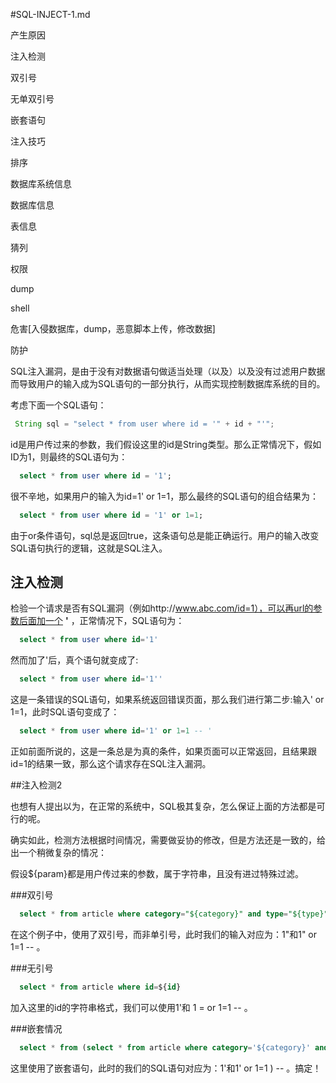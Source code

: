 #SQL-INJECT-1.md

产生原因

注入检测
  
  双引号 
  
  无单双引号
  
  嵌套语句

注入技巧
    
  排序
  
  数据库系统信息 
  
  数据库信息
  
  表信息
  
  猜列
  
  权限
  
  dump 
  
  shell

危害[入侵数据库，dump，恶意脚本上传，修改数据]

防护

  SQL注入漏洞，是由于没有对数据语句做适当处理（以及）以及没有过滤用户数据而导致用户的输入成为SQL语句的一部分执行，从而实现控制数据库系统的目的。
  
  考虑下面一个SQL语句：
  
```java
 String sql = "select * from user where id = '" + id + "'";  
```

  id是用户传过来的参数，我们假设这里的id是String类型。那么正常情况下，假如ID为1，则最终的SQL语句为：

```sql
  select * from user where id = '1';
```

  很不辛地，如果用户的输入为id=1' or 1=1，那么最终的SQL语句的组合结果为：
  
```sql
  select * from user where id = '1' or 1=1; 
```

  由于or条件语句，sql总是返回true，这条语句总是能正确运行。用户的输入改变SQL语句执行的逻辑，这就是SQL注入。
  
## 注入检测

  检验一个请求是否有SQL漏洞（例如http://www.abc.com/id=1），可以再url的参数后面加一个 __'__ ，正常情况下，SQL语句为：
  
```sql
  select * from user where id='1'
```

  然而加了'后，真个语句就变成了:

```sql
  select * from user where id='1''
```

  这是一条错误的SQL语句，如果系统返回错误页面，那么我们进行第二步:输入' or 1=1，此时SQL语句变成了：
  
```sql
  select * from user where id='1' or 1=1 -- '
```

  正如前面所说的，这是一条总是为真的条件，如果页面可以正常返回，且结果跟id=1的结果一致，那么这个请求存在SQL注入漏洞。
  
##注入检测2

  也想有人提出以为，在正常的系统中，SQL极其复杂，怎么保证上面的方法都是可行的呢。
  
  确实如此，检测方法根据时间情况，需要做妥协的修改，但是方法还是一致的，给出一个稍微复杂的情况：
  
  假设${param}都是用户传过来的参数，属于字符串，且没有进过特殊过滤。
  
###双引号
  
```sql
  select * from article where category="${category}" and type="${type}"
```

  在这个例子中，使用了双引号，而非单引号，此时我们的输入对应为：1"和1" or 1=1 -- 。
  
###无引号

```sql
  select * from article where id=${id}
```

  加入这里的id的字符串格式，我们可以使用1'和 1 = or 1=1 -- 。
  
###嵌套情况
  
```sql
  select * from (select * from article where category='${category}' and type='${type}' )
```

  这里使用了嵌套语句，此时的我们的SQL语句对应为：1'和1' or 1=1 ) -- 。搞定！ 
  
 
  
  
  
  
  
  
  
  
  
  
  
  
  
  
  
  
  
  
  
  
  
  
  
  
  
  
  
  

  
